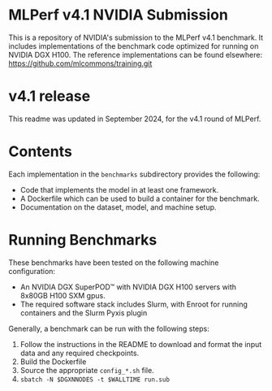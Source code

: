 # MLPerf v4.1 NVIDIA Submission

This is a repository of NVIDIA's submission to the MLPerf v4.1 benchmark.  It
includes implementations of the benchmark code optimized for running on NVIDIA
DGX H100.  The reference implementations can be found elsewhere:
https://github.com/mlcommons/training.git

# v4.1 release

This readme was updated in September 2024, for the v4.1 round of MLPerf.

# Contents

Each implementation in the `benchmarks` subdirectory provides the following:
 
* Code that implements the model in at least one framework.
* A Dockerfile which can be used to build a container for the benchmark.
* Documentation on the dataset, model, and machine setup.

# Running Benchmarks

These benchmarks have been tested on the following machine configuration:

* An NVIDIA DGX SuperPOD&trade; with NVIDIA DGX H100 servers with 8x80GB H100 SXM
  gpus.
* The required software stack includes Slurm, with Enroot for running
  containers and the Slurm Pyxis plugin

Generally, a benchmark can be run with the following steps:

1. Follow the instructions in the README to download and format the input data and any required checkpoints.
2. Build the Dockerfile
3. Source the appropriate `config_*.sh` file.
4. `sbatch -N $DGXNNODES -t $WALLTIME run.sub`
